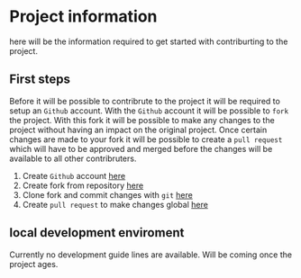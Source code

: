# Project information

here will be the information required to get started with contriburting to the project.

## First steps

Before it will be possible to contribrute to the project it will be required to setup an ```Github``` account. With the ```Github``` account it will be possible to ```fork``` the project. With this fork it will be possible to make any changes to the project without having an impact on the original project. Once certain changes are made to your fork it will be possible to create a ```pull request``` which will have to be approved and merged before the changes will be available to all other contribruters.

1. Create ```Github``` account [here](https://github.com/join)
1. Create fork from repository [here](https://github.com/ossman11/settler)
1. Clone fork and commit changes with ```git``` [here](https://git-scm.com/downloads)
1. Create ```pull request``` to make changes global [here](https://github.com/ossman11/settler/pulls)

## local development enviroment

Currently no development guide lines are available. Will be coming once the project ages.
